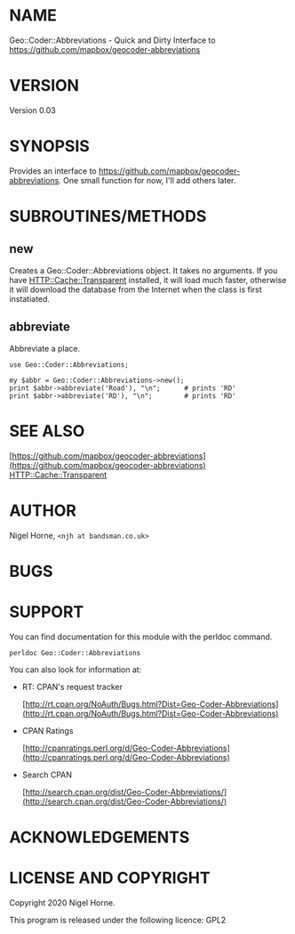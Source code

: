 # NAME

Geo::Coder::Abbreviations - Quick and Dirty Interface to https://github.com/mapbox/geocoder-abbreviations

# VERSION

Version 0.03

# SYNOPSIS

Provides an interface to https://github.com/mapbox/geocoder-abbreviations.
One small function for now, I'll add others later.

# SUBROUTINES/METHODS

## new

Creates a Geo::Coder::Abbreviations object.
It takes no arguments.
If you have [HTTP::Cache::Transparent](https://metacpan.org/pod/HTTP%3A%3ACache%3A%3ATransparent) installed, it will load much
faster, otherwise it will download the database from the Internet
when the class is first instatiated.

## abbreviate

Abbreviate a place.

    use Geo::Coder::Abbreviations;

    my $abbr = Geo::Coder::Abbreviations->new();
    print $abbr->abbreviate('Road'), "\n";      # prints 'RD'
    print $abbr->abbreviate('RD'), "\n";        # prints 'RD'

# SEE ALSO

[https://github.com/mapbox/geocoder-abbreviations](https://github.com/mapbox/geocoder-abbreviations)
[HTTP::Cache::Transparent](https://metacpan.org/pod/HTTP%3A%3ACache%3A%3ATransparent)

# AUTHOR

Nigel Horne, `<njh at bandsman.co.uk>`

# BUGS

# SUPPORT

You can find documentation for this module with the perldoc command.

    perldoc Geo::Coder::Abbreviations

You can also look for information at:

- RT: CPAN's request tracker

    [http://rt.cpan.org/NoAuth/Bugs.html?Dist=Geo-Coder-Abbreviations](http://rt.cpan.org/NoAuth/Bugs.html?Dist=Geo-Coder-Abbreviations)

- CPAN Ratings

    [http://cpanratings.perl.org/d/Geo-Coder-Abbreviations](http://cpanratings.perl.org/d/Geo-Coder-Abbreviations)

- Search CPAN

    [http://search.cpan.org/dist/Geo-Coder-Abbreviations/](http://search.cpan.org/dist/Geo-Coder-Abbreviations/)

# ACKNOWLEDGEMENTS

# LICENSE AND COPYRIGHT

Copyright 2020 Nigel Horne.

This program is released under the following licence: GPL2
